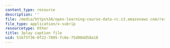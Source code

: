```yaml
---
content_type: resource
description: ''
file: /media/https%3A/open-learning-course-data-rc.s3.amazonaws.com/res-18-009-learn-differential-equations-up-close-with-gilbert-strang-and-cleve-moler-fall-2015/51bf5f360f227895fc6e75d90dd58a18_DzqE7tj7eIM.srt
file_type: application/x-subrip
resourcetype: Other
title: 3play caption file
uid: 51bf5f36-0f22-7895-fc6e-75d90dd58a18
---
```

